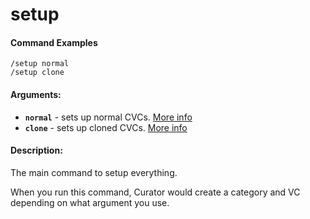 # setup

#### Command Examples

```fix
/setup normal
/setup clone
```

#### Arguments:

- **`normal`** - sets up normal CVCs. [More info](../../topics/normal-vcs.md)
- **`clone`** - sets up cloned CVCs. [More info](../../topics/cloned-vcs.md)

#### Description:

The main command to setup everything.

When you run this command, Curator would create a category and VC depending on what argument you use.
